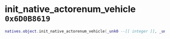 # init_native_actorenum_vehicle `0x6D0B8619`

```lua
natives.object.init_native_actorenum_vehicle(_unk0 --[[ integer ]], _unk1 --[[ integer ]], _unk2 --[[ integer ]], _unk3 --[[ integer ]])
```